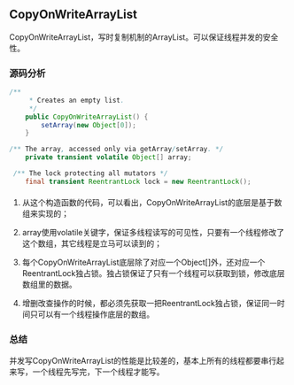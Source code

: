 ## CopyOnWriteArrayList

CopyOnWriteArrayList，写时复制机制的ArrayList。可以保证线程并发的安全性。

### 源码分析

```java
/**
     * Creates an empty list.
     */
    public CopyOnWriteArrayList() {
        setArray(new Object[0]);
    }

/** The array, accessed only via getArray/setArray. */
    private transient volatile Object[] array;

 /** The lock protecting all mutators */
    final transient ReentrantLock lock = new ReentrantLock();
```

#### 

1. 从这个构造函数的代码，可以看出，CopyOnWriteArrayList的底层是基于数组来实现的；

2. array使用volatile关键字，保证多线程读写的可见性，只要有一个线程修改了这个数组，其它线程是立马可以读到的；

3. 每个CopyOnWriteArrayList底层除了对应一个Object[]外，还对应一个ReentrantLock独占锁。独占锁保证了只有一个线程可以获取到锁，修改底层数组里的数据。

4. 增删改查操作的时候，都必须先获取一把ReentrantLock独占锁，保证同一时间只可以有一个线程操作底层的数组。

   

### 总结

并发写CopyOnWriteArrayList的性能是比较差的，基本上所有的线程都要串行起来写，一个线程先写完，下一个线程才能写。